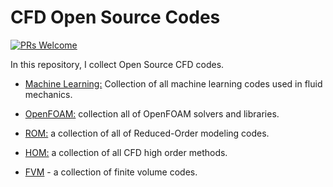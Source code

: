 # CFD Open Source Codes

[![PRs Welcome](https://img.shields.io/badge/PRs-welcome-brightgreen.svg?style=flat-square)](http://makeapullrequest.com)


In this repository, I collect Open Source CFD codes.


* [Machine Learning:](https://github.com/alirezabeiki/cfd_codes/tree/master/Machine%20Learning) Collection of all machine learning codes used in fluid mechanics.

* [OpenFOAM:](https://github.com/alirezabeiki/cfd_codes/tree/master/OpenFOAM) collection all of OpenFOAM solvers and libraries.

* [ROM:](https://github.com/alirezabeiki/cfd_codes/tree/master/ROM) a collection of all of Reduced-Order modeling codes.

* [HOM:](https://github.com/alirezabeiki/cfd_codes/tree/master/HOM)  a collection of all CFD high order methods.

* [FVM]() - a collection of finite volume codes.

